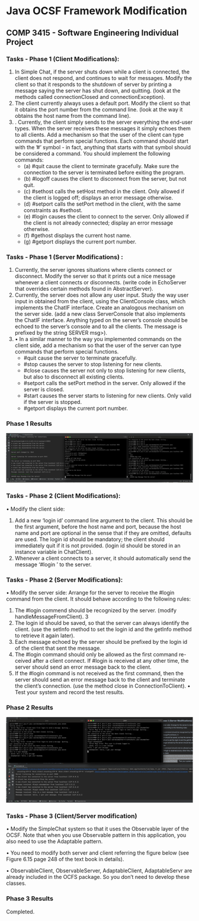 # Java OCSF Framework Modification

## COMP 3415 - Software Engineering Individual Project

### Tasks - Phase 1 (Client Modifications):


1. In Simple Chat, if the server shuts down while a client is connected, the
   client does not respond, and continues to wait for messages. Modify the
   client so that it responds to the shutdown of server by printing a message
   saying the server has shut down, and quitting. (look at the methods called
   connectionClosed and connectionException).
2. The client currently always uses a default port. Modify the client so that
   it obtains the port number from the command line. (look at the way it
   obtains the host name from the command line).
3. . Currently, the client simply sends to the server everything the end-user
   types. When the server receives these messages it simply echoes them
   to all clients. Add a mechanism so that the user of the client can type
   commands that perform special functions. Each command should start
   with the ’#’ symbol - in fact, anything that starts with that symbol should be considered a command. You should implement the following commands:
   - (a) #quit cause the client to terminate gracefully. Make sure the connection to the server is terminated before exiting the program.
   - (b) #logoff causes the client to disconnect from the server, but not quit.
   - (c) #sethost <host> calls the setHost method in the client. Only allowed if the client is logged off; displays an error message otherwise.
   - (d) #setport <prot> calls the setPort method in the client, with the
   same constraints as #sethost.
   - (e) #login causes the client to connect to the server. Only allowed if the client is not already connected; display an error message otherwise.
   - (f) #gethost displays the current host name.
   - (g) #getport displays the current port number.

### Tasks - Phase 1 (Server Modifications) :

1. Currently, the server ignores situations where clients connect or disconnect.
   Modify the server so that it prints out a nice message whenever a client
   connects or disconnects. (write code in EchoServer that overrides certain
   methods found in AbstractServer).
2. Currently, the server does not allow any user input. Study the way user
   input in obtained from the client, using the ClientConsole class, which
   implements the ChatIF interface. Create an analogous mechanism on the
   server side. (add a new class ServerConsole that also implements the
   ChatIF interface. Anything typed on the server’s console should be echoed
   to the server’s console and to all the clients. The message is prefixed by
   the string SERVER msg>).
3. • In a similar manner to the way you implemented commands on the client side,
   add a mechanism so that the user of the server can type commands that perform
   special functions.
   - #quit cause the server to terminate gracefully.
   - #stop causes the server to stop listening for new clients.
   - #close causes the server not only to stop listening for new clients, but also to disconnect all existing clients.
   - #setport <port> calls the setPort method in the server. Only allowed
     if the server is closed.
   - #start causes the server starts to listening for new clients. Only valid if the server is stopped.
   - #getport displays the current port number.

### Phase 1 Results

![Screenshot of results](./Phase1-Results.png)

### Tasks - Phase 2 (Client Modifications):

• Modify the client side:

1. Add a new ‘login id’ command line argument to the client. This should be
   the first argument, before the host name and port, because the host name
   and port are optional in the sense that if they are omitted, defaults are
   used. The login id should be mandatory; the client should immediately
   quit if it is not provided. (login id should be stored in an instance variable
   in ChatClient).
2. Whenever a client connects to a server, it should automatically send the
   message ‘#login <loginid>’ to the server.

### Tasks - Phase 2 (Server Modifications):

• Modify the server side: Arrange for the server to receive the #login <loginid>
command from the client. It should behave according to the following rules:

1. The #login commend should be recognized by the server.
   (modify handleMessageFromClient).
   3
2. The login id should be saved, so that the server can always identify the
   client. (use the setInfo method to set the login id and the getInfo
   method to retrieve it again later).
3. Each message echoed by the server should be prefixed by the login id of
   the client that sent the message.
4. The #login command should only be allowed as the first command re-
   ceived after a client connect. If #login is received at any other time, the
   server should send an error message back to the client.
5. If the #login command is not received as the first command, then the
   server should send an error message back to the client and terminate the
   client’s connection. (use the method close in ConnectionToClient).
   • Test your system and record the test results.

### Phase 2 Results

![Screenshot of results](./Phase2-Results.png)

### Tasks - Phase 3 (Client/Server modification)

• Modify the SimpleChat system so that it uses the Observable layer of the OCSF. Note that when you use Observable
pattern in this application, you also need to use the Adaptable pattern.

• You need to modify both server and client referring the figure below (see Figure 6.15 page 248 of the text book in
details).

• ObservableClient, ObservableServer, AdaptableClient, AdaptableServr are already included in the OCFS package. So you
don’t need to develop these classes.

### Phase 3 Results

Completed.
